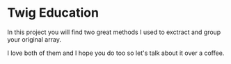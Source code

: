 # Twig Education

In this project you will find two great methods I used to exctract and group your original array.

I love both of them and I hope you do too so let's talk about it over a coffee.
